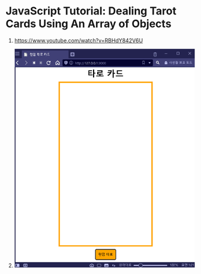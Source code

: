 # JavaScript Tutorial: Dealing Tarot Cards Using An Array of Objects

1. <https://www.youtube.com/watch?v=RBHdY842V6U>

2. ![캡쳐](screenshot.gif)
